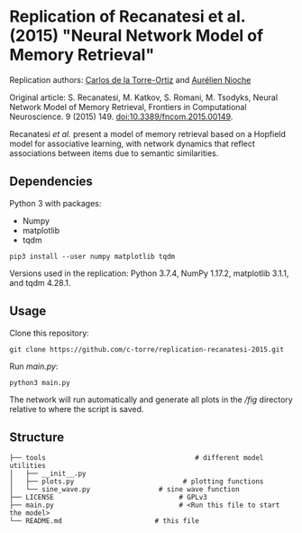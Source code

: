 # Replication of Recanatesi et al. (2015) "Neural Network Model of Memory Retrieval"

Replication authors: [Carlos de la Torre-Ortiz](https://github.com/c-torre) and [Aurélien Nioche](https://github.com/AurelienNioche/)

Original article: S. Recanatesi, M. Katkov, S. Romani, M. Tsodyks, Neural Network Model of Memory Retrieval, Frontiers in Computational Neuroscience. 9 (2015) 149. [doi:10.3389/fncom.2015.00149](https://doi.org/10.3389/fncom.2015.00149).

Recanatesi *et al.* present a model of memory retrieval based on a Hopfield model for associative learning, with network dynamics that reflect associations between items due to semantic similarities.


## Dependencies

Python 3 with packages:
 * Numpy
 * matplotlib
 * tqdm

```pip3 install --user numpy matplotlib tqdm```
 
Versions used in the replication: Python 3.7.4, NumPy 1.17.2, matplotlib 3.1.1, and tqdm 4.28.1.


## Usage

Clone this repository:

```git clone https://github.com/c-torre/replication-recanatesi-2015.git```

Run *main.py*:

```python3 main.py```

The network will run automatically and generate all plots in the */fig* directory relative to where the script is saved.


## Structure

```
├── tools                                     # different model utilities
│   ├── __init__.py 
│   ├── plots.py                           # plotting functions
│   └── sine_wave.py                 # sine wave function
├── LICENSE                               # GPLv3   
├── main.py                               # <Run this file to start the model>
└── README.md                       # this file
```

